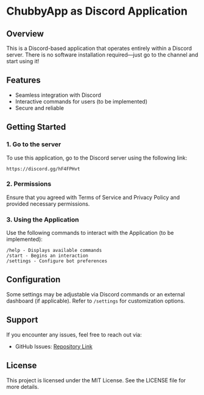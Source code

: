 # ChubbyApp as Discord Application

## Overview
This is a Discord-based application that operates entirely within a Discord server. There is no software installation required—just go to the channel and start using it!

## Features
- Seamless integration with Discord
- Interactive commands for users (to be implemented)
- Secure and reliable

## Getting Started
### 1. Go to the server
To use this application, go to the Discord server using the following link:
```
https://discord.gg/hF4FPHvt
```

### 2. Permissions
Ensure that you agreed with Terms of Service and Privacy Policy and provided necessary permissions.

### 3. Using the Application
Use the following commands to interact with the Application (to be implemented):
```
/help - Displays available commands
/start - Begins an interaction
/settings - Configure bot preferences
```

## Configuration
Some settings may be adjustable via Discord commands or an external dashboard (if applicable). Refer to `/settings` for customization options.

## Support
If you encounter any issues, feel free to reach out via:
- GitHub Issues: [Repository Link](https://github.com/Zea10th/chubby_app/issues)

## License
This project is licensed under the MIT License. See the LICENSE file for more details.
